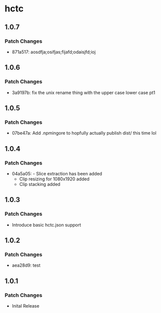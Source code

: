 # hctc

## 1.0.7

### Patch Changes

- 871a517: aosdfja;osifjas;fijafd;odaisjfd;ioj

## 1.0.6

### Patch Changes

- 3a9197b: fix the unix rename thing with the upper case lower case pt1

## 1.0.5

### Patch Changes

- 07be47a: Add .npmingore to hopfully actually publish dist/ this time lol

## 1.0.4

### Patch Changes

- 04a5a05: - Slice extraction has been added
  - Clip resizing for 1080x1920 added
  - Clip stacking added

## 1.0.3

### Patch Changes

- Introduce basic hctc.json support

## 1.0.2

### Patch Changes

- aea28d9: test

## 1.0.1

### Patch Changes

- Inital Release
